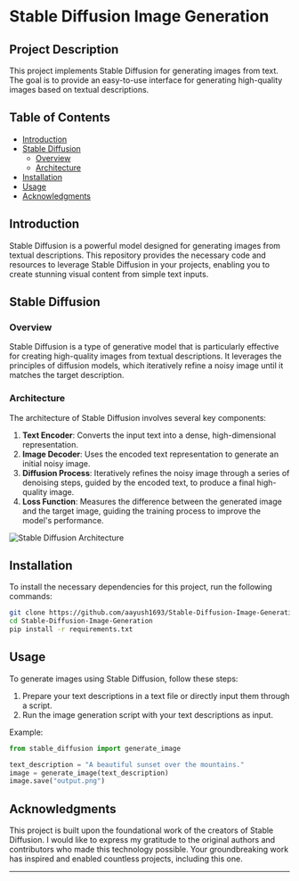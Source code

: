 # Stable Diffusion Image Generation

## Project Description

This project implements Stable Diffusion for generating images from text. The goal is to provide an easy-to-use interface for generating high-quality images based on textual descriptions.

## Table of Contents

- [Introduction](#introduction)
- [Stable Diffusion](#stable-diffusion)
  - [Overview](#overview)
  - [Architecture](#architecture)
- [Installation](#installation)
- [Usage](#usage)
- [Acknowledgments](#acknowledgments)

## Introduction

Stable Diffusion is a powerful model designed for generating images from textual descriptions. This repository provides the necessary code and resources to leverage Stable Diffusion in your projects, enabling you to create stunning visual content from simple text inputs.

## Stable Diffusion

### Overview

Stable Diffusion is a type of generative model that is particularly effective for creating high-quality images from textual descriptions. It leverages the principles of diffusion models, which iteratively refine a noisy image until it matches the target description.

### Architecture

The architecture of Stable Diffusion involves several key components:

1. **Text Encoder**: Converts the input text into a dense, high-dimensional representation.
2. **Image Decoder**: Uses the encoded text representation to generate an initial noisy image.
3. **Diffusion Process**: Iteratively refines the noisy image through a series of denoising steps, guided by the encoded text, to produce a final high-quality image.
4. **Loss Function**: Measures the difference between the generated image and the target image, guiding the training process to improve the model's performance.

![Stable Diffusion Architecture](https://www.bing.com/th?id=OIP.QMO_bjbMraRE8gLynPkvQwHaFi&w=195&h=150&c=8&rs=1&qlt=90&o=6&dpr=1.7&pid=3.1&rm=2)

## Installation

To install the necessary dependencies for this project, run the following commands:

```bash
git clone https://github.com/aayush1693/Stable-Diffusion-Image-Generation.git
cd Stable-Diffusion-Image-Generation
pip install -r requirements.txt
```

## Usage

To generate images using Stable Diffusion, follow these steps:

1. Prepare your text descriptions in a text file or directly input them through a script.
2. Run the image generation script with your text descriptions as input.

Example:

```python
from stable_diffusion import generate_image

text_description = "A beautiful sunset over the mountains."
image = generate_image(text_description)
image.save("output.png")
```

## Acknowledgments

This project is built upon the foundational work of the creators of Stable Diffusion. I would like to express my gratitude to the original authors and contributors who made this technology possible. Your groundbreaking work has inspired and enabled countless projects, including this one.

---

